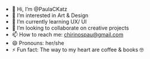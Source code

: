 - 👋 Hi, I’m @PaulaCKatz
- 👀 I’m interested in Art & Design
- 🌱 I’m currently learning UX/ UI 
- 💞️ I’m looking to collaborate on creative projects
- 📫 How to reach me: chirinospau@gmail.com
- 😄 Pronouns: her/she
- ⚡ Fun fact: The way to my heart are coffee & books 🤓

<!---
PaulaCKatz/PaulaCKatz is a ✨ special ✨ repository because its `README.md` (this file) appears on your GitHub profile.
You can click the Preview link to take a look at your changes.
--->
